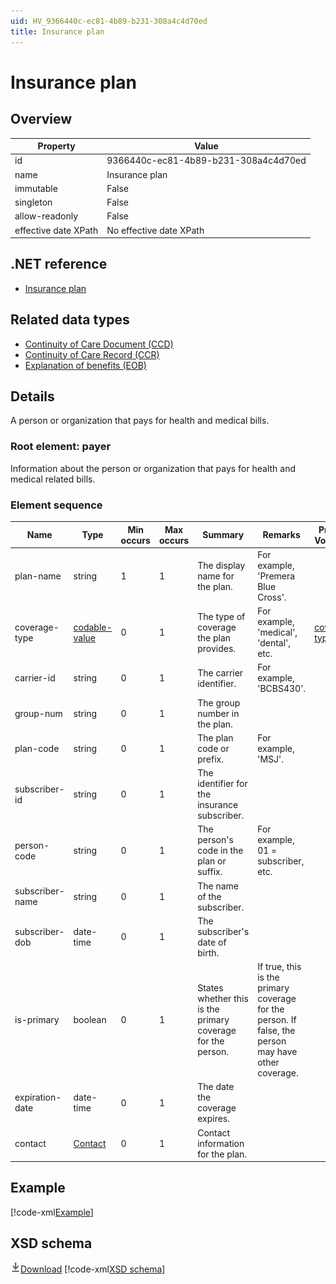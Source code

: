 ```yaml
---
uid: HV_9366440c-ec81-4b89-b231-308a4c4d70ed
title: Insurance plan
---
```


# Insurance plan

## Overview

Property|Value
---|---
id|9366440c-ec81-4b89-b231-308a4c4d70ed
name|Insurance plan
immutable|False
singleton|False
allow-readonly|False
effective date XPath|No effective date XPath

## .NET reference
- [Insurance plan](https://go.microsoft.com/fwlink/?LinkID=136173)

## Related data types

- [Continuity of Care Document (CCD)](xref:HV_9c48a2b8-952c-4f5a-935d-f3292326bf54)
- [Continuity of Care Record (CCR)](xref:HV_1e1ccbfc-a55d-4d91-8940-fa2fbf73c195)
- [Explanation of benefits (EOB)](xref:HV_356fbba9-e0c9-4f4f-b0d9-4594f2490d2f)

## Details
A person or organization that pays for health and medical bills.

<a name='payer'></a>

### Root element: payer

Information about the person or organization that pays for health and medical related bills.

### Element sequence

Name|Type|Min occurs|Max occurs|Summary|Remarks|Preferred Vocabulary
---|---|---|---|---|---|---
plan-name|string|1|1|The display name for the plan.|For example, 'Premera Blue Cross'.|
coverage-type|[codable-value](xref:HV_3e730686-781f-4616-aa0d-817bba8eb141#codable-value)|0|1|The type of coverage the plan provides.|For example, 'medical', 'dental', etc.|[coverage-types](xref:HV_6972a05c-0703-4617-a82f-d0dd2fcfd89c)
carrier-id|string|0|1|The carrier identifier.|For example, 'BCBS430'.|
group-num|string|0|1|The group number in the plan.||
plan-code|string|0|1|The plan code or prefix.|For example, 'MSJ'.|
subscriber-id|string|0|1|The identifier for the insurance subscriber.||
person-code|string|0|1|The person's code in the plan or suffix.|For example, 01 = subscriber, etc.|
subscriber-name|string|0|1|The name of the subscriber.||
subscriber-dob|date-time|0|1|The subscriber's date of birth.||
is-primary|boolean|0|1|States whether this is the primary coverage for the person.|If true, this is the primary coverage for the person. If false, the person may have other coverage.|
expiration-date|date-time|0|1|The date the coverage expires.||
contact|[Contact](xref:HV_25c94a9f-9d3d-4576-96dc-6791178a8143)|0|1|Contact information for the plan.||

## Example
[!code-xml[Example](sample-xml/9366440c-ec81-4b89-b231-308a4c4d70ed.xml)]

## XSD schema
[![Download](/healthvault/images/download.png)Download](xsd/payer.xsd)
[!code-xml[XSD schema](xsd/payer.xsd)]
